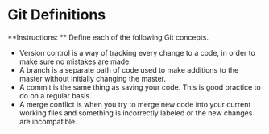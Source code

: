 # Git Definitions

**Instructions: ** Define each of the following Git concepts.

* Version control is a way of tracking every change to a code, in order to make sure no mistakes are made.
* A branch is a separate path of code used to make additions to the master without initially changing the master.
* A commit is the same thing as saving your code. This is good practice to do on a regular basis.
* A merge conflict is when you try to merge new code into your current working files and something is incorrectly labeled or the new changes are incompatible.
